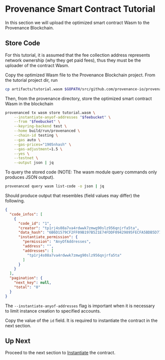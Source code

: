 # Provenance Smart Contract Tutorial

In this section we will upload the optimized smart contract Wasm to the Provenance Blockchain.

## Store Code

For this tutorial, it is assumed that the fee collection address represents network ownership
(why they get paid fees), thus they must be the uploader of the contract Wasm.

Copy the optimized Wasm file to the Provenance Blockchain project. From the tutorial project dir,
run

```bash
cp artifacts/tutorial.wasm $GOPATH/src/github.com/provenance-io/provenance
```

Then, from the provenance directory, store the optimized smart contract Wasm in the blockchain

```bash
provenanced tx wasm store tutorial.wasm \
    --instantiate-anyof-addresses "$feebucket" \
    --from "$feebucket" \
    --keyring-backend test \
    --home build/run/provenanced \
    --chain-id testing \
    --gas auto \
    --gas-prices="1905nhash" \
	--gas-adjustment=1.5 \
    --yes \
    --testnet \
	--output json | jq
```

To query the stored code (NOTE: The wasm module query commands only produces JSON output).

```bash
provenanced query wasm list-code -o json | jq
```

Should produce output that resembles (field values may differ) the following.

```json
{
  "code_infos": [
    {
      "code_id": "1",
      "creator": "tp1rj4s08a7va4rdwwk7zmwg90slz956qnjrfa5ta",
      "data_hash": "6B6D1579CF2FF09B197B521E74FDDF09429895FECFA5BDB5D779472FFBCA8CF8",
      "instantiate_permission": {
        "permission": "AnyOfAddresses",
        "address": "",
        "addresses": [
          "tp1rj4s08a7va4rdwwk7zmwg90slz956qnjrfa5ta"
        ]
      }
    }
  ],
  "pagination": {
    "next_key": null,
    "total": "0"
  }
}
```

The `--instantiate-anyof-addresses` flag is important when it is necessary to limit instance creation to specified
accounts.

Copy the value of the `id` field. It is required to instantiate the contract in the next section.

## Up Next

Proceed to the next section to [Instantiate](10-instantiate.md) the contract.
